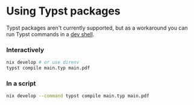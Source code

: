 # Using Typst packages

Typst packages aren't currently supported, but as a workaround you can run Typst
commands in a [dev shell](declaring-a-shell-environment.md).

<!-- markdownlint-disable heading-increment -->

### Interactively

```bash
nix develop # or use direnv
typst compile main.typ main.pdf
```

### In a script

```bash
nix develop --command typst compile main.typ main.pdf
```
